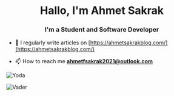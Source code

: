 <h1 align="center">Hallo, I'm Ahmet Sakrak</h1>
<h3 align="center">I'm a Student and Software Developer</h3>

- 📝 I regularly write articles on [https://ahmetsakrakblog.com/](https://ahmetsakrakblog.com/)

- 📫 How to reach me **ahmetfsakrak2021@outlook.com**

![Yoda](https://raw.githubusercontent.com/scarmuega/choose-your-side/master/yoda.svg?sanitize=true#gh-light-mode-only)


![Vader](https://raw.githubusercontent.com/scarmuega/choose-your-side/master/vader.svg?sanitize=true#gh-dark-mode-only)



